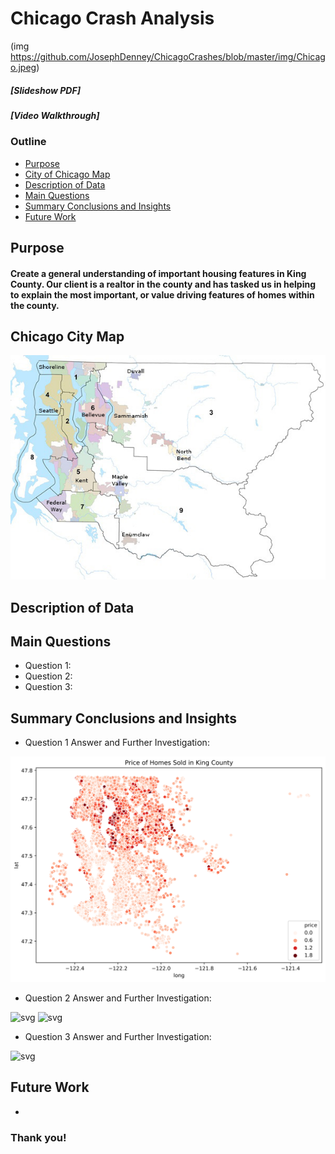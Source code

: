 # Chicago Crash Analysis

(img https://github.com/JosephDenney/ChicagoCrashes/blob/master/img/Chicago.jpeg)

##### [Slideshow PDF]
##### [Video Walkthrough]

### Outline
* [Purpose](#Purpose)
* [City of Chicago Map](#City_of_Chicago_Map)
* [Description of Data](#Description_of_Data)
* [Main Questions](#Main-Questions)
* [Summary Conclusions and Insights](#Summary-Conclusions-and-Insights)
* [Future Work](#Future-Work)

## Purpose

#### Create a general understanding of important housing features in King County. Our client is a realtor in the county and has tasked us in helping to explain the most important, or value driving features of homes within the county. 

## Chicago City Map

<img src="https://github.com/JosephDenney/KingCountyRealEstate/blob/master/img/KCC_areas.jpg?raw=true" width = "800"/>

## Description of Data



## Main Questions
* Question 1: 
* Question 2: 
* Question 3: 

## Summary Conclusions and Insights
* Question 1 Answer and Further Investigation: 

![svg](https://github.com/JosephDenney/KingCountyRealEstate/blob/master/img/Mod2HousingReg_files/Mod2HousingReg_66_0.svg)

* Question 2 Answer and Further Investigation:

![svg](img/Mod2HousingReg_files/Mod2HousingReg_80_1.svg)
![svg](img/Mod2HousingReg_files/Mod2HousingReg_81_1.svg)

* Question 3 Answer and Further Investigation: 

![svg](img/Mod2HousingReg_files/Mod2HousingReg_85_0.svg)


## Future Work
* 

### Thank you!
